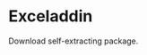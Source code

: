 # Exceladdin

Download self-extracting package.

[self-extracting package]: https://github.com/ry4nkovaks/excel/raw/main/dist/exceladdin.exe

